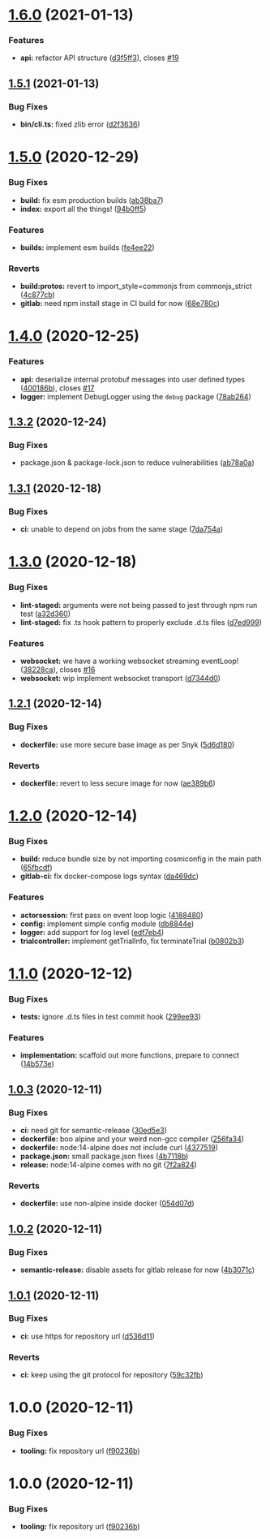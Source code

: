 # [1.6.0](https://gitlab.com/ai-r/cogment-js-sdk/compare/v1.5.1...v1.6.0) (2021-01-13)


### Features

* **api:** refactor API structure ([d3f5ff3](https://gitlab.com/ai-r/cogment-js-sdk/commit/d3f5ff3619eb5715b104c363656191bd2bcd858b)), closes [#19](https://gitlab.com/ai-r/cogment-js-sdk/issues/19)

## [1.5.1](https://gitlab.com/ai-r/cogment-js-sdk/compare/v1.5.0...v1.5.1) (2021-01-13)


### Bug Fixes

* **bin/cli.ts:** fixed zlib error ([d2f3636](https://gitlab.com/ai-r/cogment-js-sdk/commit/d2f36369145eb8366f945542b0eb06a5b609ee0e))

# [1.5.0](https://gitlab.com/ai-r/cogment-js-sdk/compare/v1.4.0...v1.5.0) (2020-12-29)


### Bug Fixes

* **build:** fix esm production builds ([ab38ba7](https://gitlab.com/ai-r/cogment-js-sdk/commit/ab38ba7b6554d92887d33075669122b9905daeba))
* **index:** export all the things! ([94b0ff5](https://gitlab.com/ai-r/cogment-js-sdk/commit/94b0ff57574d36cb7faed9ee1a725f24db03e11e))


### Features

* **builds:** implement esm builds ([fe4ee22](https://gitlab.com/ai-r/cogment-js-sdk/commit/fe4ee22821bdc1af746aad12605937c864c07d15))


### Reverts

* **build:protos:** revert to import_style=commonjs from commonjs_strict ([4c877cb](https://gitlab.com/ai-r/cogment-js-sdk/commit/4c877cb8ae53c1fc6107d0af20d1a0ba30ce675f))
* **gitlab:** need npm install stage in CI build for now ([68e780c](https://gitlab.com/ai-r/cogment-js-sdk/commit/68e780cc020764d92cb2f22a9885a8c63ee0b4d7))

# [1.4.0](https://gitlab.com/ai-r/cogment-js-sdk/compare/v1.3.2...v1.4.0) (2020-12-25)


### Features

* **api:** deserialize internal protobuf messages into user defined types ([400186b](https://gitlab.com/ai-r/cogment-js-sdk/commit/400186b30bbaeabbf4c58372b7fb2def3d225056)), closes [#17](https://gitlab.com/ai-r/cogment-js-sdk/issues/17)
* **logger:** implement DebugLogger using the `debug` package ([78ab264](https://gitlab.com/ai-r/cogment-js-sdk/commit/78ab264e72d83509e3647249d4dbfa700cae5c83))

## [1.3.2](https://gitlab.com/ai-r/cogment-js-sdk/compare/v1.3.1...v1.3.2) (2020-12-24)


### Bug Fixes

* package.json & package-lock.json to reduce vulnerabilities ([ab78a0a](https://gitlab.com/ai-r/cogment-js-sdk/commit/ab78a0aee3a9738bfba783a2ba6a8d2bfaf0213d))

## [1.3.1](https://gitlab.com/ai-r/cogment-js-sdk/compare/v1.3.0...v1.3.1) (2020-12-18)


### Bug Fixes

* **ci:** unable to depend on jobs from the same stage ([7da754a](https://gitlab.com/ai-r/cogment-js-sdk/commit/7da754aaaa9a2afa9ea94fee479f576c8da34e9b))

# [1.3.0](https://gitlab.com/ai-r/cogment-js-sdk/compare/v1.2.1...v1.3.0) (2020-12-18)

### Bug Fixes

- **lint-staged:** arguments were not being passed to jest through npm run test ([a32d360](https://gitlab.com/ai-r/cogment-js-sdk/commit/a32d360cdb99845c91f162d86a2caf89b02381c3))
- **lint-staged:** fix .ts hook pattern to properly exclude .d.ts files ([d7ed999](https://gitlab.com/ai-r/cogment-js-sdk/commit/d7ed999f3ace26e94baa7cb1dc6c56906a00caaa))

### Features

- **websocket:** we have a working websocket streaming eventLoop! ([38228ca](https://gitlab.com/ai-r/cogment-js-sdk/commit/38228caaed9d0b68186f0321b406de8d516b2f7e)), closes [#16](https://gitlab.com/ai-r/cogment-js-sdk/issues/16)
- **websocket:** wip implement websocket transport ([d7344d0](https://gitlab.com/ai-r/cogment-js-sdk/commit/d7344d0098bc3360b7bf0fa33486bd2395d7dba5))

## [1.2.1](https://gitlab.com/ai-r/cogment-js-sdk/compare/v1.2.0...v1.2.1) (2020-12-14)

### Bug Fixes

- **dockerfile:** use more secure base image as per Snyk ([5d6d180](https://gitlab.com/ai-r/cogment-js-sdk/commit/5d6d180cbd35518bded55f595bc00c45bbd808bf))

### Reverts

- **dockerfile:** revert to less secure image for now ([ae389b6](https://gitlab.com/ai-r/cogment-js-sdk/commit/ae389b6006e8752946244a9afde6c7f7cc9b533a))

# [1.2.0](https://gitlab.com/ai-r/cogment-js-sdk/compare/v1.1.0...v1.2.0) (2020-12-14)

### Bug Fixes

- **build:** reduce bundle size by not importing cosmiconfig in the main path ([65fbcdf](https://gitlab.com/ai-r/cogment-js-sdk/commit/65fbcdf434e03f892b50d722a037d54810619316))
- **gitlab-ci:** fix docker-compose logs syntax ([da469dc](https://gitlab.com/ai-r/cogment-js-sdk/commit/da469dc1b4707de5b210850eca4fc2928f48fe4c))

### Features

- **actorsession:** first pass on event loop logic ([4188480](https://gitlab.com/ai-r/cogment-js-sdk/commit/41884806ed109d21af956189eea0bfd71c01a429))
- **config:** implement simple config module ([db8844e](https://gitlab.com/ai-r/cogment-js-sdk/commit/db8844e175879ee1aac38cb6f13dea7d2a44e33b))
- **logger:** add support for log level ([edf7eb4](https://gitlab.com/ai-r/cogment-js-sdk/commit/edf7eb42fbc470587b0551c17fc189fbb92877e8))
- **trialcontroller:** implement getTrialInfo, fix terminateTrial ([b0802b3](https://gitlab.com/ai-r/cogment-js-sdk/commit/b0802b3a2ab275c23f8a5a1556eebdd2315da9ca))

# [1.1.0](https://gitlab.com/ai-r/cogment-js-sdk/compare/v1.0.3...v1.1.0) (2020-12-12)

### Bug Fixes

- **tests:** ignore .d.ts files in test commit hook ([299ee93](https://gitlab.com/ai-r/cogment-js-sdk/commit/299ee93bd3c65a9100acc39b090f0e2fe4806103))

### Features

- **implementation:** scaffold out more functions, prepare to connect ([14b573e](https://gitlab.com/ai-r/cogment-js-sdk/commit/14b573e82088ec0fe4b3e090fd97814169822aa0))

## [1.0.3](https://gitlab.com/ai-r/cogment-js-sdk/compare/v1.0.2...v1.0.3) (2020-12-11)

### Bug Fixes

- **ci:** need git for semantic-release ([30ed5e3](https://gitlab.com/ai-r/cogment-js-sdk/commit/30ed5e3cb3a4ca59269954eb46b7cc3ccc5e1912))
- **dockerfile:** boo alpine and your weird non-gcc compiler ([256fa34](https://gitlab.com/ai-r/cogment-js-sdk/commit/256fa3412bae87736278a5b84ad6c3a323920524))
- **dockerfile:** node:14-alpine does not include curl ([4377519](https://gitlab.com/ai-r/cogment-js-sdk/commit/43775195ac3c24744d040b6247fa1c9bdaa887a1))
- **package.json:** small package.json fixes ([4b7118b](https://gitlab.com/ai-r/cogment-js-sdk/commit/4b7118b4375ce572fa94d076095f72953952478d))
- **release:** node:14-alpine comes with no git ([7f2a824](https://gitlab.com/ai-r/cogment-js-sdk/commit/7f2a82438c70551355c4a0b318dc6650239d96ec))

### Reverts

- **dockerfile:** use non-alpine inside docker ([054d07d](https://gitlab.com/ai-r/cogment-js-sdk/commit/054d07d1554986a99679bdd9576b6e44d3605d8c))

## [1.0.2](https://gitlab.com/ai-r/cogment-js-sdk/compare/v1.0.1...v1.0.2) (2020-12-11)

### Bug Fixes

- **semantic-release:** disable assets for gitlab release for now ([4b3071c](https://gitlab.com/ai-r/cogment-js-sdk/commit/4b3071ce85d7b27e973ebf3298c56c7b838f9930))

## [1.0.1](https://gitlab.com/ai-r/cogment-js-sdk/compare/v1.0.0...v1.0.1) (2020-12-11)

### Bug Fixes

- **ci:** use https for repository url ([d536d11](https://gitlab.com/ai-r/cogment-js-sdk/commit/d536d11355b6787de98583a01fedbd8b26ed3470))

### Reverts

- **ci:** keep using the git protocol for repository ([59c32fb](https://gitlab.com/ai-r/cogment-js-sdk/commit/59c32fbc5b949b0439b8731b9d57896968d1fd2a))

# 1.0.0 (2020-12-11)

### Bug Fixes

- **tooling:** fix repository url ([f90236b](https://gitlab.com/ai-r/cogment-js-sdk/commit/f90236bee379fe51682b95227fa7fdbcb5f0b050))

# 1.0.0 (2020-12-11)

### Bug Fixes

- **tooling:** fix repository url ([f90236b](https://gitlab.com/ai-r/cogment-js-sdk/commit/f90236bee379fe51682b95227fa7fdbcb5f0b050))
